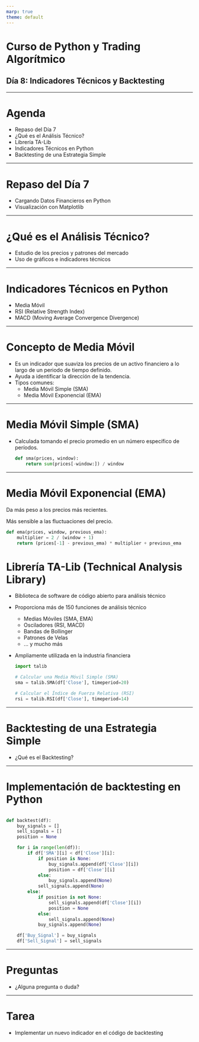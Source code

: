 ```yaml
---
marp: true
theme: default
---
```


# Curso de Python y Trading Algorítmico
## Día 8: Indicadores Técnicos y Backtesting

---

# Agenda

- Repaso del Día 7
- ¿Qué es el Análisis Técnico?
- Librería TA-Lib
- Indicadores Técnicos en Python
- Backtesting de una Estrategia Simple

---

# Repaso del Día 7
- Cargando Datos Financieros en Python
- Visualización con Matplotlib

---

# ¿Qué es el Análisis Técnico?

- Estudio de los precios y patrones del mercado
- Uso de gráficos e indicadores técnicos

---

# Indicadores Técnicos en Python

- Media Móvil
- RSI (Relative Strength Index)
- MACD (Moving Average Convergence Divergence)

---

# Concepto de Media Móvil

- Es un indicador que suaviza los precios de un activo financiero a lo largo de un periodo de tiempo definido.
- Ayuda a identificar la dirección de la tendencia.
- Tipos comunes:
  - Media Móvil Simple (SMA)
  - Media Móvil Exponencial (EMA)

---

# Media Móvil Simple (SMA)

- Calculada tomando el precio promedio en un número específico de períodos.

  ```python
  def sma(prices, window):
      return sum(prices[-window:]) / window
  ```
---

# Media Móvil Exponencial (EMA)

Da más peso a los precios más recientes.

Más sensible a las fluctuaciones del precio.

```python
def ema(prices, window, previous_ema):
    multiplier = 2 / (window + 1)
    return (prices[-1] - previous_ema) * multiplier + previous_ema
```



# Librería TA-Lib (Technical Analysis Library)

- Biblioteca de software de código abierto para análisis técnico
- Proporciona más de 150 funciones de análisis técnico
  - Medias Móviles (SMA, EMA)
  - Osciladores (RSI, MACD)
  - Bandas de Bollinger
  - Patrones de Velas
  - ... y mucho más
- Ampliamente utilizada en la industria financiera

  ```python
  import talib
  
  # Calcular una Media Móvil Simple (SMA)
  sma = talib.SMA(df['Close'], timeperiod=20)
  
  # Calcular el Índice de Fuerza Relativa (RSI)
  rsi = talib.RSI(df['Close'], timeperiod=14)

---

# Backtesting de una Estrategia Simple

- ¿Qué es el Backtesting?

---

# Implementación de backtesting en Python

```python

def backtest(df):
    buy_signals = []
    sell_signals = []
    position = None

    for i in range(len(df)):
        if df['SMA'][i] < df['Close'][i]:
            if position is None:
                buy_signals.append(df['Close'][i])
                position = df['Close'][i]
            else:
                buy_signals.append(None)
            sell_signals.append(None)
        else:
            if position is not None:
                sell_signals.append(df['Close'][i])
                position = None
            else:
                sell_signals.append(None)
            buy_signals.append(None)

    df['Buy_Signal'] = buy_signals
    df['Sell_Signal'] = sell_signals
```

---

# Preguntas

- ¿Alguna pregunta o duda?

---

# Tarea

- Implementar un nuevo indicador en el código de backtesting
